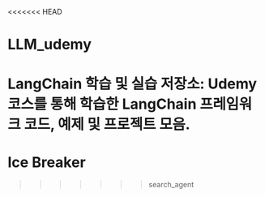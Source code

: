 <<<<<<< HEAD
# LLM_udemy
LangChain 학습 및 실습 저장소: Udemy 코스를 통해 학습한 LangChain 프레임워크 코드, 예제 및 프로젝트 모음.
=======
# Ice Breaker
>>>>>>> search_agent
